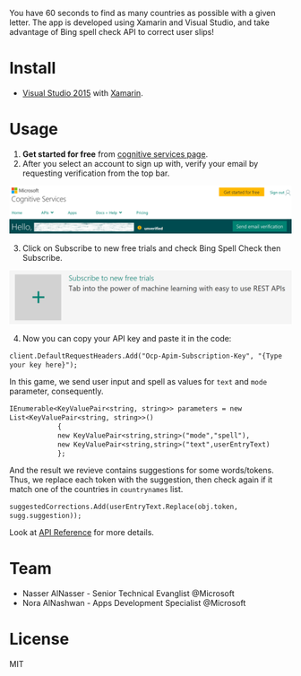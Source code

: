 You have 60 seconds to find as many countries as possible with a given letter. The app is developed using Xamarin and Visual Studio, and take advantage of Bing spell check API to correct user slips!


# Install
  - [Visual Studio 2015][df1] with [Xamarin][df2].
  
# Usage
1. **Get started for free** from [cognitive services page][df3].
2. After you select an account to sign up with, verify your email by requesting verification from the top bar.

![alt text](https://github.com/DXSaudi/DemosFactory/blob/master/WordGame/Images/emailVerification.PNG "email verification")

3. Click on Subscribe to new free trials and check Bing Spell Check then Subscribe. 

![alt text](https://github.com/DXSaudi/DemosFactory/blob/master/WordGame/Images/subscribe.PNG "subscribe")

4. Now you can copy your API key and paste it in the code:
```
client.DefaultRequestHeaders.Add("Ocp-Apim-Subscription-Key", "{Type your key here}");
```

In this game, we send user input and spell as values for `text` and `mode` parameter, consequently.
```
IEnumerable<KeyValuePair<string, string>> parameters = new List<KeyValuePair<string, string>>()
            {
            new KeyValuePair<string,string>("mode","spell"),
            new KeyValuePair<string,string>("text",userEntryText)
            };
```
And the result we revieve contains suggestions for some words/tokens. Thus, we replace each token with the suggestion, then check again if it match one of the countries in `countrynames` list.
```
suggestedCorrections.Add(userEntryText.Replace(obj.token, sugg.suggestion));
```
Look at [API Reference][df4] for more details.

# Team
  - Nasser AlNasser - Senior Technical Evanglist @Microsoft 
  - Nora AlNashwan - Apps Development Specialist @Microsoft

# License
MIT

[df1]: <https://www.microsoft.com/en-us/download/details.aspx?id=48146>
[df2]: <https://msdn.microsoft.com/en-us/library/mt613162.aspx>
[df3]: <https://www.microsoft.com/cognitive-services/>
[df4]: <https://dev.cognitive.microsoft.com/docs/services/56e73033cf5ff80c2008c679/operations/56e73036cf5ff81048ee6727>

